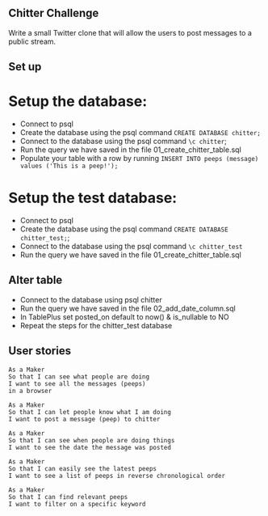 ## Chitter Challenge

Write a small Twitter clone that will allow the users to post messages to a public stream.

## Set up

# Setup the database:

* Connect to psql
* Create the database using the psql command `CREATE DATABASE chitter;`
* Connect to the database using the psql command `\c chitter`;
* Run the query we have saved in the file 01_create_chitter_table.sql
* Populate your table with a row by running `INSERT INTO peeps (message) values ('This is a peep!');`

# Setup the test database:

* Connect to psql
* Create the database using the psql command `CREATE DATABASE chitter_test;`;
* Connect to the database using the psql command `\c chitter_test`
* Run the query we have saved in the file 01_create_chitter_table.sql

## Alter table

* Connect to the database using psql chitter
* Run the query we have saved in the file 02_add_date_column.sql
* In TablePlus set posted_on default to now() & is_nullable to NO
* Repeat the steps for the chitter_test database

## User stories

```
As a Maker
So that I can see what people are doing
I want to see all the messages (peeps)
in a browser
```
```
As a Maker
So that I can let people know what I am doing  
I want to post a message (peep) to chitter
```
```
As a Maker
So that I can see when people are doing things
I want to see the date the message was posted
```
```
As a Maker
So that I can easily see the latest peeps
I want to see a list of peeps in reverse chronological order
```
```
As a Maker
So that I can find relevant peeps
I want to filter on a specific keyword
```
